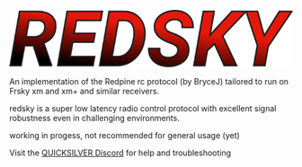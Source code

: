 ![redsky](https://github.com/bkleiner/redsky/blob/master/misc/logo.png?raw=true)

An implementation of the Redpine rc protocol (by BryceJ) tailored to run on Frsky xm and xm+ and similar receivers.

redsky is a super low latency radio control protocol with excellent signal robustness even in challenging environments.

working in progess, not recommended for general usage (yet)

Visit the [QUICKSILVER Discord](https://discord.gg/8StVhvB6Tm) for help and troubleshooting

